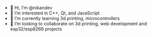 - 👋 Hi, I’m @nikandev
- 👀 I’m interested in C++, Qt, and JavaScript
- 🌱 I’m currently learning 3d printing, microcontrollers
- 💞️ I’m looking to collaborate on 3d printing, web development and esp32/esp8266 projects

<!---
nikandev/nikandev is a ✨ special ✨ repository because its `README.md` (this file) appears on your GitHub profile.
You can click the Preview link to take a look at your changes.
--->
